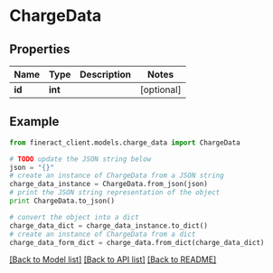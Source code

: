 # ChargeData


## Properties

Name | Type | Description | Notes
------------ | ------------- | ------------- | -------------
**id** | **int** |  | [optional] 

## Example

```python
from fineract_client.models.charge_data import ChargeData

# TODO update the JSON string below
json = "{}"
# create an instance of ChargeData from a JSON string
charge_data_instance = ChargeData.from_json(json)
# print the JSON string representation of the object
print ChargeData.to_json()

# convert the object into a dict
charge_data_dict = charge_data_instance.to_dict()
# create an instance of ChargeData from a dict
charge_data_form_dict = charge_data.from_dict(charge_data_dict)
```
[[Back to Model list]](../README.md#documentation-for-models) [[Back to API list]](../README.md#documentation-for-api-endpoints) [[Back to README]](../README.md)



